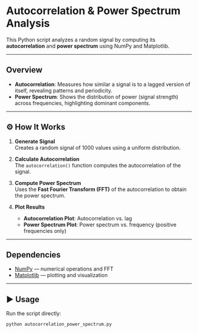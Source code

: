 # Autocorrelation & Power Spectrum Analysis

This Python script analyzes a random signal by computing its **autocorrelation** and **power spectrum** using NumPy and Matplotlib.

---

##  Overview

- **Autocorrelation**: Measures how similar a signal is to a lagged version of itself, revealing patterns and periodicity.  
- **Power Spectrum**: Shows the distribution of power (signal strength) across frequencies, highlighting dominant components.

---

## ⚙️ How It Works

1. **Generate Signal**  
   Creates a random signal of 1000 values using a uniform distribution.  

2. **Calculate Autocorrelation**  
   The `autocorrelation()` function computes the autocorrelation of the signal.  

3. **Compute Power Spectrum**  
   Uses the **Fast Fourier Transform (FFT)** of the autocorrelation to obtain the power spectrum.  

4. **Plot Results**  
   - **Autocorrelation Plot**: Autocorrelation vs. lag  
   - **Power Spectrum Plot**: Power spectrum vs. frequency (positive frequencies only)  

---

## Dependencies

- [NumPy](https://numpy.org/) — numerical operations and FFT  
- [Matplotlib](https://matplotlib.org/) — plotting and visualization  

---

## ▶ Usage

Run the script directly:

```bash
python autocorrelation_power_spectrum.py
